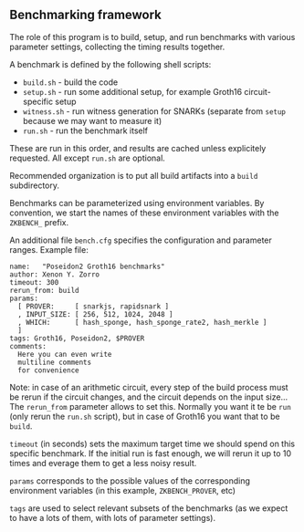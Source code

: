 
Benchmarking framework
----------------------

The role of this program is to build, setup, and run benchmarks with various
parameter settings, collecting the timing results together.

A benchmark is defined by the following shell scripts:

- `build.sh` - build the code
- `setup.sh` - run some additional setup, for example Groth16 circuit-specific setup
- `witness.sh` - run witness generation for SNARKs (separate from `setup` because we may want to measure it)
- `run.sh` - run the benchmark itself

These are run in this order, and results are cached unless explicitely requested.
All except `run.sh` are optional.

Recommended organization is to put all build artifacts into a `build` subdirectory.

Benchmarks can be parameterized using environment variables. By convention, we
start the names of these environment variables with the `ZKBENCH_` prefix.

An additional file `bench.cfg` specifies the configuration and parameter ranges.
Example file:

    name:   "Poseidon2 Groth16 benchmarks"
    author: Xenon Y. Zorro
    timeout: 300
    rerun_from: build 
    params:
      [ PROVER:     [ snarkjs, rapidsnark ]
      , INPUT_SIZE: [ 256, 512, 1024, 2048 ]
      , WHICH:      [ hash_sponge, hash_sponge_rate2, hash_merkle ]
      ]
    tags: Groth16, Poseidon2, $PROVER
    comments:
      Here you can even write 
      multiline comments
      for convenience

Note: in case of an arithmetic circuit, every step of the build process must be 
rerun if the circuit changes, and the circuit depends on the input size...
The `rerun_from` parameter allows to set this. Normally you want it te be `run`
(only rerun the `run.sh` script), but in case of Groth16 you want that to be `build`.

`timeout` (in seconds) sets the maximum target time we should spend on this specific
benchmark. If the initial run is fast enough, we will rerun it up to 10 times 
and everage them to get a less noisy result.

`params` corresponds to the possible values of the corresponding environment 
variables (in this example, `ZKBENCH_PROVER`, etc)

`tags` are used to select relevant subsets of the benchmarks (as we expect to
have a lots of them, with lots of parameter settings).

